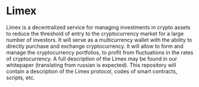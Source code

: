 # Limex
Limex is a decentralized service for managing investments in crypto assets to reduce the threshold of entry to the cryptocurrency market for a large number of investors.
It will serve as a multicurrency wallet with the ability to directly purchase and exchange cryptocurrency. 
It will allow to form and manage the cryptocurrency portfolios, to profit from fluctuations in the rates of cryptocurrency.
A full description of the Limex may be found in our whitepaper (translating from russian is expected).
This repository will contain a description of the Limex protocol, codes of smart contracts, scripts, etc.
